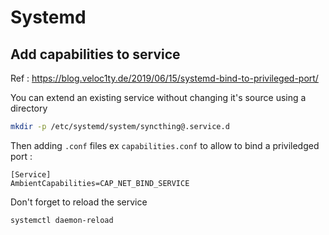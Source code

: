 # Systemd

## Add capabilities to service

Ref : https://blog.veloc1ty.de/2019/06/15/systemd-bind-to-privileged-port/

You can extend an existing service without changing it's source using a directory 
```bash
mkdir -p /etc/systemd/system/syncthing@.service.d 
```

Then adding `.conf` files ex `capabilities.conf` to allow to bind a priviledged port :
```
[Service]
AmbientCapabilities=CAP_NET_BIND_SERVICE
```

Don't forget to reload the service
```bash
systemctl daemon-reload
```